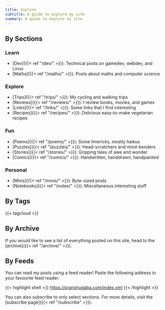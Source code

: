 ```yaml
---
title: Explore
subtitle: A guide to explore my site
summary: A guide to explore my site
---
```


## By Sections


### Learn

- [Dev]({{< ref "/dev/" >}}): Technical posts on gamedev, webdev, and Linux
- [Maths]({{< ref "/maths/" >}}): Posts about maths and computer science

### Explore

- [Trips]({{< ref "/trips/" >}}): My cycling and walking trips
- [Reviews]({{< ref "/reviews/" >}}): I review books, movies, and games
- [Links]({{< ref "/links/" >}}): Some links that I find interesting
- [Recipes]({{< ref "/recipes/" >}}): Delicious easy-to-make vegetarian recipes

### Fun

- [Poems]({{< ref "/poems/" >}}): Some limericks, mostly haikus
- [Puzzles]({{< ref "/puzzles/" >}}): Head-scratchers and mind-benders
- [Stories]({{< ref "/stories/" >}}): Gripping tales of awe and wonder
- [Comics]({{< ref "/comics/" >}}): Handwritten, handdrawn, handpainted

### Personal
- [Minis]({{< ref "/minis/" >}}): Byte-sized posts
- [Notebooks]({{< ref "/notes/" >}}): Miscellaneous interesting stuff


## By Tags

{{< tagcloud >}}

## By Archive

If you would like to see a list of everything posted on this site, head to the [archive]({{< ref "/archive/" >}}).

## By Feeds

You can read my posts using a feed reader!
Paste the following address in your favourite feed reader. 

{{< highlight shell >}}
https://pranshugaba.com/index.xml
{{< /highlight >}}

You can also subscribe to only select sections. 
For more details, visit the [subscribe page]({{< ref "/subscribe" >}}).